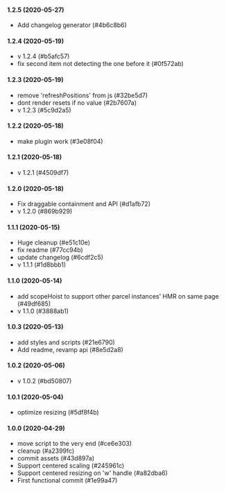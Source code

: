 #### 1.2.5 (2020-05-27)

- Add changelog generator (#4b6c8b6)

#### 1.2.4 (2020-05-19)

- v 1.2.4 (#b5afc57)
- fix second item not detecting the one before it (#0f572ab)

#### 1.2.3 (2020-05-19)

- remove 'refreshPositions' from js (#32be5d7)
- dont render resets if no value (#2b7607a)
- v 1.2.3 (#5c9d2a5)

#### 1.2.2 (2020-05-18)

- make plugin work (#3e08f04)

#### 1.2.1 (2020-05-18)

- v 1.2.1 (#4509df7)

#### 1.2.0 (2020-05-18)

- Fix draggable containment and API (#d1afb72)
- v 1.2.0 (#869b929)

#### 1.1.1 (2020-05-15)

- Huge cleanup (#e51c10e)
- fix readme (#77cc94b)
- update changelog (#6cdf2c5)
- v 1.1.1 (#1d8bbb1)

#### 1.1.0 (2020-05-14)

- add scopeHoist to support other parcel instances'  HMR on same page (#49df685)
- v 1.1.0 (#3888ab1)

#### 1.0.3 (2020-05-13)

- add styles and scripts (#21e6790)
- Add readme, revamp api (#8e5d2a8)

#### 1.0.2 (2020-05-06)

- v 1.0.2 (#bd50807)

#### 1.0.1 (2020-05-04)

- optimize resizing (#5df8f4b)

#### 1.0.0 (2020-04-29)

- move script to the very end (#ce6e303)
- cleanup (#a2399fc)
- commit assets (#43d897a)
- Support centered scaling (#245961c)
- Support centered resizing on 'w' handle (#a82dba6)
- First functional commit (#1e99a47)

